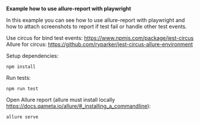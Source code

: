 **Example how to use allure-report with playwright**

In this example you can see how to use allure-report with playwright and how to attach screenshots to report if test fail or handle other test events.

Use circus for bind test events: https://www.npmjs.com/package/jest-circus
Allure for circus: https://github.com/ryparker/jest-circus-allure-environment

Setup dependencies:
```
npm install
```

Run tests:
```
npm run test
```

Open Allure report (allure must install locally https://docs.qameta.io/allure/#_installing_a_commandline):
```
allure serve
```